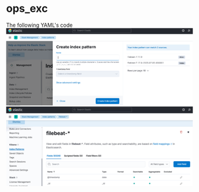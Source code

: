 # ops_exc

The following YAML's code 
![indexpattern](images/indexpattern.PNG)
![filebeat](images/filebeat.PNG)
